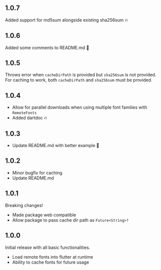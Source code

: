 ## 1.0.7

Added support for  md5sum alongside existing sha256sum 🔥

## 1.0.6

Added some comments to README.md 🚀

## 1.0.5

Throws error when `cacheDirPath` is provided but `sha256sum` is not provided.
For caching to work, both `cacheDirPath` and `sha256sum` must be provided.

## 1.0.4

- Allow for parallel downloads when using multiple font families with `RemoteFonts`
- Added dartdoc 🔥

## 1.0.3

- Update README.md with better example 🚀

## 1.0.2

- Minor bugfix for caching
- Update README.md

## 1.0.1

Breaking changes!
- Made package web compatible
- Allow package to pass cache dir path as `Future<String>?`

## 1.0.0

Initial release with all basic functionalities.
- Load remote fonts into flutter at runtime
- Ability to cache fonts for future usage
